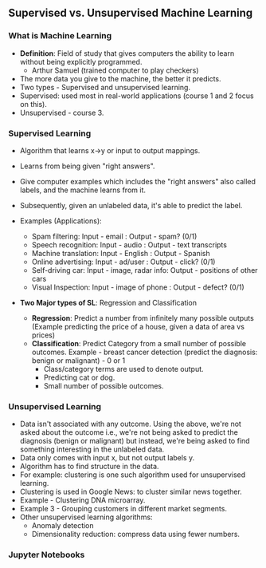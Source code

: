 ## Supervised vs. Unsupervised Machine Learning

### What is Machine Learning

- **Definition**: Field of study that gives computers the ability to learn without being explicitly programmed.
    - Arthur Samuel (trained computer to play checkers)
- The more data you give to the machine, the better it predicts.
- Two types - Supervised and unsupervised learning.
- Supervised: used most in real-world applications (course 1 and 2 focus on this).
- Unsupervised - course 3.

### Supervised Learning 

- Algorithm that learns x->y or input to output mappings.
- Learns from being given "right answers".
- Give computer examples which includes the "right answers" also called labels, and the machine learns from it.
- Subsequently, given an unlabeled data, it's able to predict the label.
- Examples (Applications):
    - Spam filtering: Input - email : Output - spam? (0/1)
    - Speech recognition: Input - audio : Output - text transcripts
    - Machine translation: Input - English : Output - Spanish
    - Online advertising: Input - ad/user : Output - click? (0/1)
    - Self-driving car: Input - image, radar info: Output - positions of other cars
    - Visual Inspection: Input - image of phone : Output - defect? (0/1)

- **Two Major types of SL**: Regression and Classification
    - **Regression**: Predict a number from infinitely many possible outputs (Example predicting the price of a house, given a data of area vs prices)
    - **Classification**: Predict Category from a small number of possible outcomes. Example - breast cancer detection (predict the diagnosis: benign or malignant) - 0 or 1
        - Class/category terms are used to denote output.
        - Predicting cat or dog.
        - Small number of possible outcomes.

### Unsupervised Learning

- Data isn't associated with any outcome. Using the above, we're not asked about the outcome i.e., we're not being asked to predict the diagnosis (benign or malignant) but instead, we're being asked to find something interesting in the unlabeled data.
- Data only comes with input x, but not output labels y.
- Algorithm has to find structure in the data. 
- For example: clustering is one such algorithm used for unsupervised learning.
- Clustering is used in Google News: to cluster similar news together.
- Example - Clustering DNA microarray.
- Example 3 - Grouping customers in different market segments.
- Other unsupervised learning algorithms:
    - Anomaly detection
    - Dimensionality reduction: compress data using fewer numbers.

### Jupyter Notebooks
